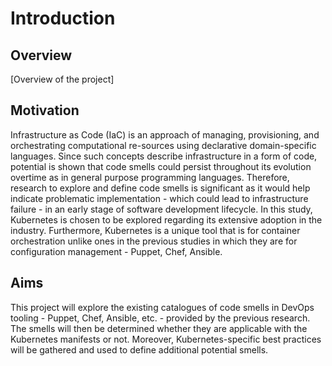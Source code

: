 # Introduction

## Overview
[Overview of the project]

## Motivation
Infrastructure as Code (IaC) is an approach of managing, provisioning, and orchestrating computational 
re-sources using declarative domain-specific languages. Since such concepts describe infrastructure in 
a form of code, potential is shown that code smells could persist throughout its evolution overtime as 
in general purpose programming languages. Therefore, research to explore and define code smells is 
significant as it would help indicate problematic implementation - which could lead to infrastructure 
failure - in an early stage of software development lifecycle. In this study, Kubernetes is chosen to be 
explored regarding its extensive adoption in the industry. Furthermore, Kubernetes is a unique tool 
that is for container orchestration unlike ones in the previous studies in which they are for configuration 
management - Puppet, Chef, Ansible.

## Aims
This project will explore the existing catalogues of code smells in DevOps tooling - Puppet, Chef, Ansible, 
etc. - provided by the previous research. The smells will then be determined whether they are applicable 
with the Kubernetes manifests or not. Moreover, Kubernetes-specific best practices will be gathered and 
used to define additional potential smells.

